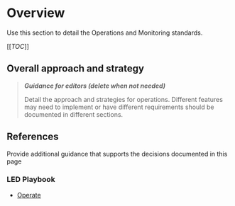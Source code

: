 # Overview

Use this section to detail the Operations and Monitoring standards.

[[_TOC_]]

## Overall approach and strategy

>**_Guidance for editors (delete when not needed)_**
>
>Detail the approach and strategies for operations. Different features may need to implement or have different requirements should be documented in different sections.
>

## References

Provide additional guidance that supports the decisions documented in this page

### LED Playbook

* [Operate](https://dev.azure.com/servicesdocs/DevOps/_wiki/wikis/LED%20Playbook/7739/Operate)
